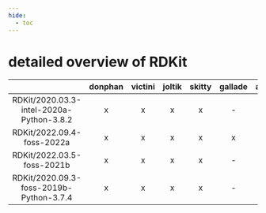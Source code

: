 ```yaml
---
hide:
  - toc
---
```


detailed overview of RDKit
==========================

| |donphan|victini|joltik|skitty|gallade|accelgor|swalot|doduo|
| :---: | :---: | :---: | :---: | :---: | :---: | :---: | :---: | :---: |
|RDKit/2020.03.3-intel-2020a-Python-3.8.2|x|x|x|x|-|-|x|x|
|RDKit/2022.09.4-foss-2022a|x|x|x|x|x|x|x|x|
|RDKit/2022.03.5-foss-2021b|x|x|x|x|-|x|x|x|
|RDKit/2020.09.3-foss-2019b-Python-3.7.4|x|x|x|x|-|-|-|x|
